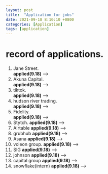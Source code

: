 ```yaml
---
layout: post
title:  "Application for jobs"
date: 2021-09-18 8:10:10 +0800
categories: [Application]
tags: [application]
---
```


# record of applications.
1. Jane Street.  
**applied(9.18)** -->   
2. Akuna Capital.  
**applied(9.18)** -->  
3. tiktok.   
**applied(9.18)** -->  
4. hudson river trading.   
**applied(9.18)** -->  
5. Fidelity.  
**applied(9.18)** -->  
6. Stytch.
**applied(9.18)** -->  
7. Airtable
**applied(9.18)** -->  
8. grubhub
**applied(9.18)** -->  
9. Asana
**applied(9.18)** -->  
10. voleon group.
**applied(9.18)** -->  
11. SIG
**applied(9.18)** --> 
12. johnson
**applied(9.18)** --> 
13. capital group 
**applied(9.18)** -->  
14. snowflake(intern)
**applied(9.18)** -->   
